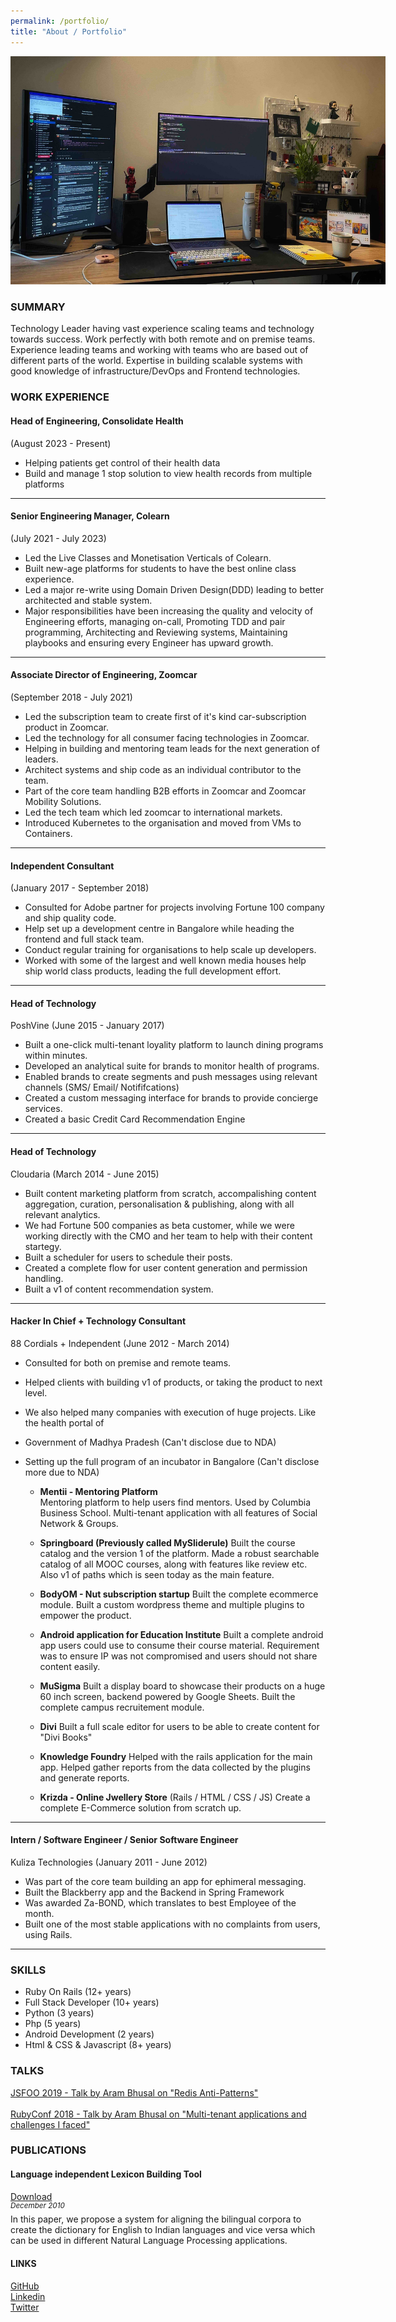 ```yaml
---
permalink: /portfolio/
title: "About / Portfolio"
---
```


<img src="/assets/images/office1.jpg" alt="Aram brewing coffee" style="max-width: 600px;"/>


### SUMMARY

Technology Leader having vast experience scaling teams and technology towards success.
Work perfectly with both remote and on premise teams.
Experience leading teams and working with teams who are based out of different parts of the world.
Expertise in building scalable systems with good knowledge of infrastructure/DevOps and Frontend technologies.

### WORK EXPERIENCE

#### Head of Engineering, Consolidate Health
(August 2023 - Present)

 - Helping patients get control of their health data
 - Build and manage 1 stop solution to view health records from multiple platforms

****

#### Senior Engineering Manager, Colearn
(July 2021 - July 2023)

 - Led the Live Classes and Monetisation Verticals of Colearn.
 - Built new-age platforms for students to have the best online class experience.
 - Led a major re-write using Domain Driven Design(DDD) leading to better architected and stable system.
 - Major responsibilities have been increasing the quality and velocity of Engineering efforts, managing on-call, Promoting TDD and pair programming, Architecting and Reviewing systems, Maintaining playbooks and ensuring every Engineer has upward growth.

****

#### Associate Director of Engineering, Zoomcar
(September 2018 - July 2021)

 - Led the subscription team to create first of it's kind car-subscription product in Zoomcar.
 - Led the technology for all consumer facing technologies in Zoomcar.
 - Helping in building and mentoring team leads for the next generation of leaders.
 - Architect systems and ship code as an individual contributor to the team.
 - Part of the core team handling B2B efforts in Zoomcar and Zoomcar Mobility Solutions.
 - Led the tech team which led zoomcar to international markets.
 - Introduced Kubernetes to the organisation and moved from VMs to Containers.

****

#### Independent Consultant
(January 2017 - September 2018)

- Consulted for Adobe partner for projects involving Fortune 100 company and ship quality code.
- Help set up a development centre in Bangalore while heading the frontend and full stack team.
- Conduct regular training for organisations to help scale up developers.
- Worked with some of the largest and well known media houses help ship world class products, leading the full development effort.


****

#### Head of Technology
PoshVine (June 2015 - January 2017)

- Built a one-click multi-tenant loyality platform to launch dining programs within minutes.
- Developed an analytical suite for brands to monitor health of programs.
- Enabled brands to create segments and push messages using relevant channels (SMS/ Email/ Notififcations)
- Created a custom messaging interface for brands to provide concierge services.
- Created a basic Credit Card Recommendation Engine

****

#### Head of Technology
Cloudaria (March 2014 - June 2015) 

- Built content marketing platform from scratch, accompalishing content aggregation, curation, personalisation & publishing, along with all relevant analytics.
- We had Fortune 500 companies as beta customer, while we were working directly with the CMO and her team to help with their content startegy.
- Built a scheduler for users to schedule their posts.
- Created a complete flow for user content generation and permission handling.
- Built a v1 of content recommendation system.

****

#### Hacker In Chief + Technology Consultant
88 Cordials + Independent (June 2012 - March 2014)

- Consulted for both on premise and remote teams.
- Helped clients with building v1 of products, or taking the product to next level.
- We also helped many companies with execution of huge projects. Like the health portal of
- Government of Madhya Pradesh (Can't disclose due to NDA)
- Setting up the full program of an incubator in Bangalore (Can't disclose more due to NDA)

  * __Mentii - Mentoring Platform__<br>
Mentoring platform to help users find mentors.
Used by Columbia Business School. Multi-tenant application with all features of Social Network & Groups.

  * __Springboard (Previously called MySliderule)__
Built the course catalog and the version 1 of the platform.
Made a robust searchable catalog of all MOOC courses, along with features like review etc. Also v1 of paths
which is seen today as the main feature.

  * __BodyOM - Nut subscription startup__
Built the complete ecommerce module. Built a custom wordpress theme and multiple plugins to empower the product.

  * __Android application for Education Institute__
Built a complete android app users could use to consume their course material.
Requirement was to ensure IP was not compromised and users should not share content easily.

  * __MuSigma__
Built a display board to showcase their products on a huge 60 inch screen, backend powered by Google Sheets.
Built the complete campus recruitement module.

  * __Divi__
Built a full scale editor for users to be able to create content for "Divi Books"

  * __Knowledge Foundry__
Helped with the rails application for the main app.
Helped gather reports from the data collected by the plugins and generate reports.

  * __Krizda - Online Jwellery Store__
(Rails / HTML / CSS / JS)
Create a complete E-Commerce solution from scratch up.


****

#### Intern / Software Engineer / Senior Software Engineer
Kuliza Technologies  (January 2011 - June 2012)<br>

- Was part of the core team building an app for ephimeral messaging.
- Built the Blackberry app and the Backend in Spring Framework
- Was awarded Za-BOND, which translates to best Employee of the month.
- Built one of the most stable applications with no complaints from users, using Rails.

****

### SKILLS

- Ruby On Rails (12+ years)
- Full Stack Developer (10+ years)
- Python (3 years)
- Php (5 years)
- Android Development (2 years)
- Html & CSS & Javascript (8+ years)

### TALKS
[JSFOO 2019 -  Talk by Aram Bhusal on "Redis Anti-Patterns"](https://youtu.be/V532pU-7zW8) <br><br>
[RubyConf 2018 -  Talk by Aram Bhusal on "Multi-tenant applications and challenges I faced"](https://www.youtube.com/watch?v=cadhbLZ5HRQ) <br>



### PUBLICATIONS

#### Language independent Lexicon Building Tool
[Download](http://www.cfilt.iitb.ac.in/wordnet/webhwn/IndoWordnetPapers/09_iwn_Language%20independent%20Lexicon%20building%20tool.doc)
<br>
<em> <sup>December 2010</sup><br></em>
In this paper, we propose a system for aligning the bilingual corpora to create the dictionary for English to Indian languages and vice versa which can be used in different Natural Language Processing applications.



#### LINKS
[GitHub](http://github.com/phoenixwizard) <br>
[Linkedin](https://in.linkedin.com/in/arambhusal) <br>
[Twitter](https://twitter.com/phoenixwizard) <br>

